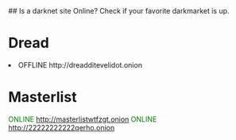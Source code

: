 <link type="text/css" rel="stylesheet" href="css.css" />
## Is a darknet site Online?
Check if your favorite darkmarket is up.


# Dread 
<li class="dark-Online">
  OFFLINE http://dreadditevelidot.onion
</li>

# Masterlist

<font color="green"> ONLINE </font> http://masterlistwtfzgt.onion
<font color="green"> ONLINE </font> http://22222222222qerho.onion
